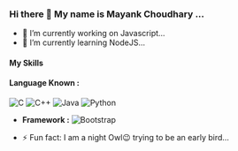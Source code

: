 ### Hi there 👋 My name is Mayank Choudhary ...
<!-- 
<a href="github/mayank151c/mayank151c/">Mayank151c<a> -->
- 🔭 I’m currently working on Javascript...
- 🌱 I’m currently learning NodeJS...
<!-- - 👯 I’m looking to collaborate on ... -->
<!-- - 🤔 I’m looking for help with ... -->
<!-- - 💬 Ask me about ... -->
#### **My Skills**
#### **Language Known :**
![C](https://img.icons8.com/color/25/000000/c-programming.png) ![C++](https://img.icons8.com/color/25/000000/c-plus-plus-logo.png) ![Java](https://img.icons8.com/color/25/000000/java-coffee-cup-logo.png) ![Python](https://img.icons8.com/color/25/000000/python.png)
- **Framework :** ![Bootstrap](https://img.icons8.com/color/25/000000/bootstrap.png)
<!-- - 📫 How to reach me: ... -->
<!-- - 😄 Pronouns: ... -->
- ⚡ Fun fact: I am a night Owl😉 trying to be an early bird...
